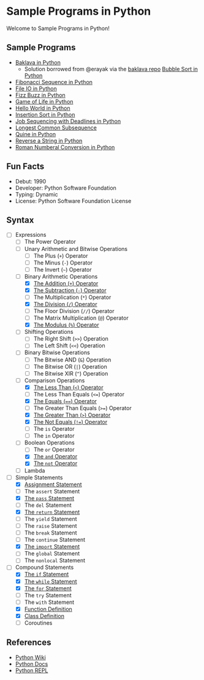 # Sample Programs in Python

Welcome to Sample Programs in Python!

## Sample Programs

- [Baklava in Python][22]
  - Solution borrowed from @erayak via the [baklava repo][21]
  [Bubble Sort in Python][31]
- [Fibonacci Sequence in Python][24]
- [File IO in Python][29]
- [Fizz Buzz in Python][1]
- [Game of Life in Python][4]
- [Hello World in Python][0]
- [Insertion Sort in Python][34]
- [Job Sequencing with Deadlines in Python][30]
- [Longest Common Subsequence][26]
- [Quine in Python][3]
- [Reverse a String in Python][2]
- [Roman Numberal Conversion in Python][25]

## Fun Facts

- Debut: 1990
- Developer: Python Software Foundation
- Typing: Dynamic
- License: Python Software Foundation License

## Syntax

- [ ] Expressions
  - [ ] The Power Operator
  - [ ] Unary Arithmetic and Bitwise Operations
    - [ ] The Plus (`+`) Operator
    - [ ] The Minus (`-`) Operator
    - [ ] The Invert (`~`) Operator
  - [ ] Binary Arithmetic Operations
    - [x] [The Addition (`+`) Operator][20]
    - [x] [The Subtraction (`-`) Operator][19]
    - [ ] The Multiplication (`*`) Operator
    - [x] [The Division (`/`) Operator][18]
    - [ ] The Floor Division (`//`) Operator
    - [ ] The Matrix Multiplication (`@`) Operator
    - [x] [The Modulus (`%`) Operator][9]
  - [ ] Shifting Operations
    - [ ] The Right Shift (`>>`) Operation
    - [ ] The Left Shift (`<<`) Operation
  - [ ] Binary Bitwise Operations
    - [ ] The Bitwise AND (`&`) Operation
    - [ ] The Bitwise OR (`|`) Operation
    - [ ] The Bitwise XIR (`^`) Operation
  - [ ] Comparison Operations
    - [x] [The Less Than (`<`) Operator][14]
    - [ ] The Less Than Equals (`<=`) Operator
    - [x] [The Equals (`==`) Operator][9]
    - [ ] The Greater Than Equals (`>=`) Operator
    - [x] [The Greater Than (`>`) Operator][13]
    - [x] [The Not Equals (`!=`) Operator][27]
    - [ ] The `is` Operator
    - [ ] The `in` Operator
  - [ ] Boolean Operations
    - [ ] The `or` Operator
    - [x] [The `and` Operator][14]
    - [x] [The `not` Operator][15]
  - [ ] Lambda
- [ ] Simple Statements
  - [x] [Assignment Statement][5]
  - [ ] The `assert` Statement
  - [x] [The `pass` Statement][28]
  - [ ] The `del` Statement
  - [x] [The `return` Statement][10]
  - [ ] The `yield` Statement
  - [ ] The `raise` Statement
  - [ ] The `break` Statement
  - [ ] The `continue` Statement
  - [x] [The `import` Statement][11]
  - [ ] The `global` Statement
  - [ ] The `nonlocal` Statement
- [ ] Compound Statements
  - [x] [The `if` Statement][9]
  - [x] [The `while` Statement][23]
  - [x] [The `for` Statement][12]
  - [ ] The `try` Statement
  - [ ] The `with` Statement
  - [x] [Function Definition][17]
  - [x] [Class Definition][16]
  - [ ] Coroutines

## References

- [Python Wiki][6]
- [Python Docs][7]
- [Python REPL][8]

[0]: https://therenegadecoder.com/code/hello-world-in-python/
[1]: https://therenegadecoder.com/code/fizz-buzz-in-python/
[2]: https://therenegadecoder.com/code/reverse-a-string-in-python/
[3]: https://github.com/jrg94/sample-programs/issues/319
[4]: https://github.com/jrg94/sample-programs/issues/111
[5]: https://github.com/jrg94/sample-programs/blob/ed000670bc5ecd2778a65571752ec983be7a14e7/archive/p/python/fizz-buzz.py#L2
[6]: https://en.wikipedia.org/wiki/Python_(programming_language)
[7]: https://www.python.org/
[8]: https://repl.it/languages/python3
[9]: https://github.com/jrg94/sample-programs/blob/ed000670bc5ecd2778a65571752ec983be7a14e7/archive/p/python/fizz-buzz.py#L3
[10]: https://github.com/jrg94/sample-programs/blob/d91bd1c507723448314d18a377c1ac729172ddf6/archive/p/python/game-of-life.py#L24
[11]: https://github.com/jrg94/sample-programs/blob/d91bd1c507723448314d18a377c1ac729172ddf6/archive/p/python/game-of-life.py#L1
[12]: https://github.com/jrg94/sample-programs/blob/d91bd1c507723448314d18a377c1ac729172ddf6/archive/p/python/game-of-life.py#L21
[13]: https://github.com/jrg94/sample-programs/blob/d91bd1c507723448314d18a377c1ac729172ddf6/archive/p/python/reverse-string.py#L3
[14]: https://github.com/jrg94/sample-programs/blob/d91bd1c507723448314d18a377c1ac729172ddf6/archive/p/python/game-of-life.py#L28
[15]: https://github.com/jrg94/sample-programs/blob/d91bd1c507723448314d18a377c1ac729172ddf6/archive/p/python/game-of-life.py#L34
[16]: https://github.com/jrg94/sample-programs/blob/d91bd1c507723448314d18a377c1ac729172ddf6/archive/p/python/game-of-life.py#L5
[17]: https://github.com/jrg94/sample-programs/blob/d91bd1c507723448314d18a377c1ac729172ddf6/archive/p/python/game-of-life.py#L19
[18]: https://github.com/jrg94/sample-programs/blob/d91bd1c507723448314d18a377c1ac729172ddf6/archive/p/python/game-of-life.py#L48
[19]: https://github.com/jrg94/sample-programs/blob/d91bd1c507723448314d18a377c1ac729172ddf6/archive/p/python/game-of-life.py#L64
[20]: https://github.com/jrg94/sample-programs/blob/d91bd1c507723448314d18a377c1ac729172ddf6/archive/p/python/game-of-life.py#L65
[21]: https://github.com/toturkmen/baklava
[22]: https://github.com/TheRenegadeCoder/sample-programs/issues/432
[23]: https://github.com/TheRenegadeCoder/sample-programs/blob/master/archive/p/python/file-io.py#L25
[24]: https://github.com/TheRenegadeCoder/sample-programs/issues/492
[25]: https://github.com/TheRenegadeCoder/sample-programs/issues/499
[26]: https://github.com/TheRenegadeCoder/sample-programs/issues/570 
[27]: https://github.com/Boot-Error/sample-programs/blob/ced2e54804d8f801aee2b37fee6f443a6432cb9b/archive/p/python/lcs.py#L16
[28]: https://github.com/Boot-Error/sample-programs/blob/ced2e54804d8f801aee2b37fee6f443a6432cb9b/archive/p/python/lcs.py#L17
[29]: https://therenegadecoder.com/code/file-io-in-python/
[30]: https://github.com/TheRenegadeCoder/sample-programs/issues/765
[31]: https://github.com/TheRenegadeCoder/sample-programs/issues/811
[34]: https://github.com/TheRenegadeCoder/sample-programs/issues/855
